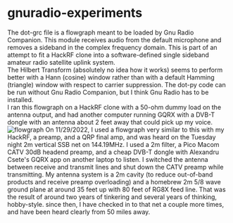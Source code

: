 # gnuradio-experiments 
The dot-grc file is a flowgraph meant to be loaded by Gnu Radio Companion. This module receives audio from the default microphone and removes a sideband in the complex frequency domain. This is part of an attempt to fit a HackRF clone into a software-defined single sideband amateur radio satellite uplink system.  \
The Hilbert Transform (absolutely no idea how it works) seems to perform better with a Hann (cosine) window rather than with a default Hamming (triangle) window with respect to carrier suppression. The dot-py code can be run without Gnu Radio Companion, but I think Gnu Radio has to be installed. \
I ran this flowgraph on a HackRF clone with a 50-ohm dummy load on the antenna output, and had another computer running GQRX with a DVB-T dongle with an antenna about 2 feet away that could pick up my voice. \
![flowgraph](https://user-images.githubusercontent.com/67888072/147993436-d0e66329-609a-4947-9edc-1932a7a3e177.png)
On 11/29/2022, I used a flowgraph very similar to this with my HackRF, a preamp, and a QRP final amp, and was heard on the Tuesday night 2m vertical SSB net on 144.19MHz. I used a 2m filter, a Pico Macom CATV 30dB headend preamp, and a cheap DVB-T dongle with Alexandru Csete's GQRX app on another laptop to listen. I switched the antenna between receive and transmit lines and shut down the CATV preamp while transmitting. My antenna system is a 2m cavity (to reduce out-of-band products and receive preamp overloading) and a homebrew 2m 5/8 wave ground plane at around 35 feet up with 80 feet of RG8X feed line. That was the result of around two years of tinkering and several years of thinking, hobby-style. since then, I have checked in to that net a couple more times, and have been heard clearly from 50 miles away. 
